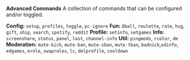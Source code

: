 **__Advanced Commands__**
A collection of commands that can be configured and/or toggled.

**Config:** `setup`, `profiles`, `toggle`, `pc-ignore`
**Fun:** `8ball`, `roulette`, `rate`, `hug`, `gift`, `ship`, `search`, `spotify`, `reddit`
**Profile:** `setinfo`, `setgames`
**Info:** `screenshare`, `status`, `panel`, `last`, `channel-info`
**Util:** `pingmods`, `rcolor`, `dm`
**Moderation:** `mute-kick`, `mute-ban`, `mute-sban`, `mute-tban`, `badnick`,`edinfo`, `edgames`, `erole`, `swaproles`, `lc`, `delprofile`, `cooldown`
